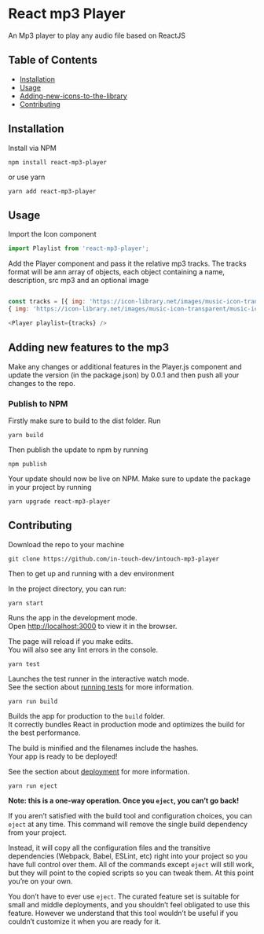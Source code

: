 # React mp3 Player
An Mp3 player to play any audio file based on ReactJS
## Table of Contents

- [Installation](#installation)
- [Usage](#usage)
- [Adding-new-icons-to-the-library](#Adding-new-icons-to-the-library)
- [Contributing](#contributing)

## Installation
Install via NPM 
```shell
npm install react-mp3-player
```
or use yarn
```shell
yarn add react-mp3-player
```

## Usage

Import the Icon component

```Javascript
import Playlist from 'react-mp3-player';
```
Add the Player component and pass it the relative mp3 tracks.
The tracks format will be ann array of objects, each object containing a name, description, src mp3 and an optional image

```Javascript

const tracks = [{ img: 'https://icon-library.net/images/music-icon-transparent/music-icon-transparent-11.jpg', name:'MP3', desc: 'Description 1', src:'Audio.mp3'},
{ img: 'https://icon-library.net/images/music-icon-transparent/music-icon-transparent-11.jpg', name:'MP3 #2', desc: 'Description 2', src:'Audio2.mp3'}]

<Player playlist={tracks} />
```

## Adding new features to the mp3
Make any changes or additional features in the Player.js component and update the version (in the package.json) by 0.0.1 and then push all your changes to the repo.

### Publish to NPM 

Firstly make sure to build to the dist folder. Run

```shell
yarn build
```

Then publish the update to npm by running
```shell
npm publish
```
Your update should now be live on NPM. Make sure to update the package in your project by running
```shell
yarn upgrade react-mp3-player
```

## Contributing

Download the repo to your machine
```shell
git clone https://github.com/in-touch-dev/intouch-mp3-player
```

Then to get up and running with a dev environment

In the project directory, you can run:
```shell
yarn start
```

Runs the app in the development mode.<br>
Open [http://localhost:3000](http://localhost:3000) to view it in the browser.

The page will reload if you make edits.<br>
You will also see any lint errors in the console.
```shell
yarn test
```
Launches the test runner in the interactive watch mode.<br>
See the section about [running tests](https://facebook.github.io/create-react-app/docs/running-tests) for more information.
```shell
yarn run build
```
Builds the app for production to the `build` folder.<br>
It correctly bundles React in production mode and optimizes the build for the best performance.

The build is minified and the filenames include the hashes.<br>
Your app is ready to be deployed!

See the section about [deployment](https://facebook.github.io/create-react-app/docs/deployment) for more information.
```shell
yarn run eject
```
**Note: this is a one-way operation. Once you `eject`, you can’t go back!**

If you aren’t satisfied with the build tool and configuration choices, you can `eject` at any time. This command will remove the single build dependency from your project.

Instead, it will copy all the configuration files and the transitive dependencies (Webpack, Babel, ESLint, etc) right into your project so you have full control over them. All of the commands except `eject` will still work, but they will point to the copied scripts so you can tweak them. At this point you’re on your own.

You don’t have to ever use `eject`. The curated feature set is suitable for small and middle deployments, and you shouldn’t feel obligated to use this feature. However we understand that this tool wouldn’t be useful if you couldn’t customize it when you are ready for it.
